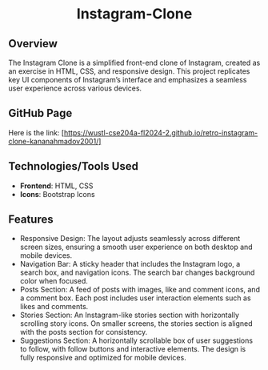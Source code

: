 <div align="center">
    <h1 id="Header">Instagram-Clone</h1>
</div>

## Overview
The Instagram Clone is a simplified front-end clone of Instagram, created as an exercise in HTML, CSS, and responsive design. This project replicates key UI components of Instagram’s interface and emphasizes a seamless user experience across various devices.

## GitHub Page
Here is the link: [https://wustl-cse204a-fl2024-2.github.io/retro-instagram-clone-kananahmadov2001/]

## Technologies/Tools Used
- **Frontend**: HTML, CSS
- **Icons**: Bootstrap Icons

## Features
* Responsive Design: The layout adjusts seamlessly across different screen sizes, ensuring a smooth user experience on both desktop and mobile devices.
* Navigation Bar: A sticky header that includes the Instagram logo, a search box, and navigation icons. The search bar changes background color when focused.
* Posts Section: A feed of posts with images, like and comment icons, and a comment box. Each post includes user interaction elements such as likes and comments.
* Stories Section: An Instagram-like stories section with horizontally scrolling story icons. On smaller screens, the stories section is aligned with the posts section for consistency.
* Suggestions Section: A horizontally scrollable box of user suggestions to follow, with follow buttons and interactive elements. The design is fully responsive and optimized for mobile devices.
